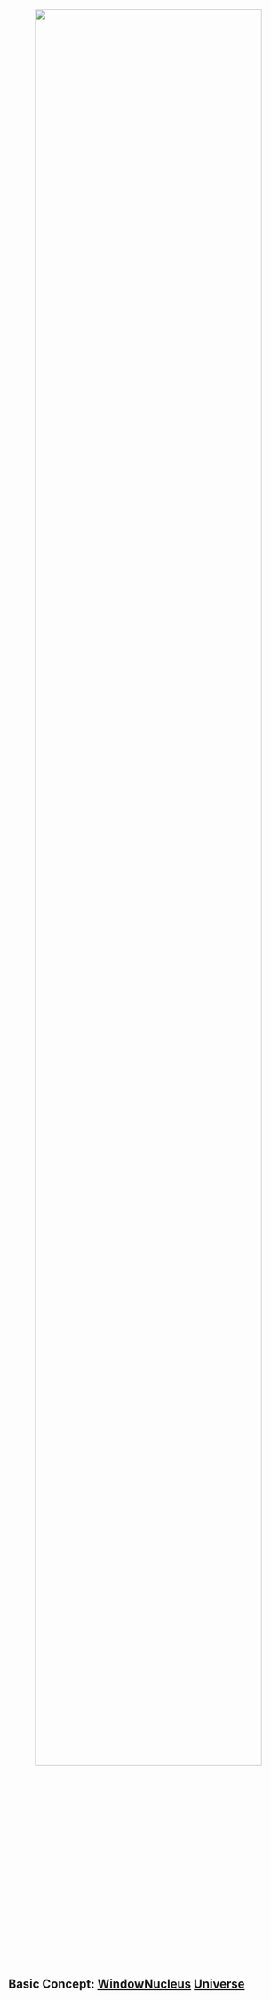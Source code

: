 <div align=center><img src="https://user-images.githubusercontent.com/26355688/165402629-81021569-dabd-48e0-8e3a-cdc9ca1cf1d1.gif" width="90%" height="90%" id = "WebRTStart"></div> 

## Basic Concept: [WindowNucleus](https://github.com/TangramDev/.github/blob/main/README.md) [Universe](https://github.com/TangramDev/WebRuntimeSrc)
